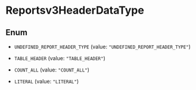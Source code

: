 

# Reportsv3HeaderDataType

## Enum


* `UNDEFINED_REPORT_HEADER_TYPE` (value: `"UNDEFINED_REPORT_HEADER_TYPE"`)

* `TABLE_HEADER` (value: `"TABLE_HEADER"`)

* `COUNT_ALL` (value: `"COUNT_ALL"`)

* `LITERAL` (value: `"LITERAL"`)



